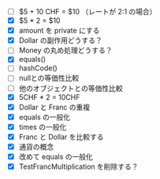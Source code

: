 - [ ] $5 + 10 CHF = $10 （レートが 2:1 の場合）
- [x] $5 * 2 = $10
- [x] amount を private にする
- [x] Dollar の副作用どうする？
- [ ] Money の丸め処理どうする？
- [x] equals()
- [ ] hashCode()
- [ ] nullとの等価性比較
- [ ] 他のオブジェクトとの等価性比較
- [x] 5CHF * 2 = 10CHF
- [x] Dollar と Franc の重複
- [x] equals の一般化
- [x] times の一般化
- [x] Franc と Dollar を比較する
- [x] 通貨の概念
- [x] 改めて equals の一般化
- [x] TestFrancMultiplication を削除する？
